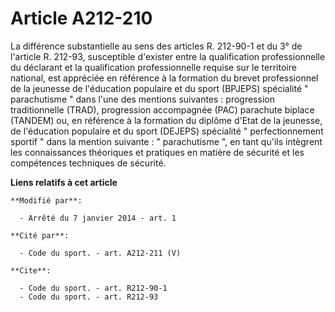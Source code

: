 # Article A212-210

La différence substantielle au sens des articles R. 212-90-1 et du 3° de l'article R. 212-93, susceptible d'exister entre la
qualification professionnelle du déclarant et la qualification professionnelle requise sur le territoire national, est
appréciée en référence à la formation du brevet professionnel de la jeunesse de l'éducation populaire et du sport (BPJEPS)
spécialité " parachutisme " dans l'une des mentions suivantes : progression traditionnelle (TRAD), progression accompagnée
(PAC) parachute biplace (TANDEM) ou, en référence à la formation du diplôme d'Etat de la jeunesse, de l'éducation populaire
et du sport (DEJEPS) spécialité " perfectionnement sportif " dans la mention suivante : " parachutisme ", en tant qu'ils
intègrent les connaissances théoriques et pratiques en matière de sécurité et les compétences techniques de sécurité.

**Liens relatifs à cet article**

	**Modifié par**:

	  - Arrêté du 7 janvier 2014 - art. 1

	**Cité par**:

	  - Code du sport. - art. A212-211 (V)

	**Cite**:

	  - Code du sport. - art. R212-90-1
	  - Code du sport. - art. R212-93
